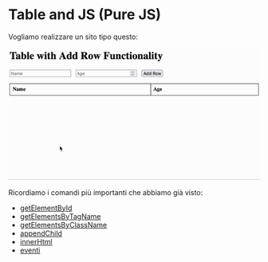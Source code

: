 # Table and JS (Pure JS)

Vogliamo realizzare un sito tipo questo:

![Selected](assets/table_add_row.gif)

Ricordiamo i comandi più importanti che abbiamo già visto:

* [getElementById](https://www.w3schools.com/jsref/met_document_getelementbyid.asp)
* [getElementsByTagName](https://www.w3schools.com/jsref/met_document_getelementsbytagname.asp)
* [getElementsByClassName](https://www.w3schools.com/jsref/met_document_getelementsbyclassname.asp)
* [appendChild](https://www.w3schools.com/jsref/met_node_appendchild.asp)
* [innerHtml](https://www.w3schools.com/jsref/prop_html_innerhtml.asp)
* [eventi](https://www.w3schools.com/js/js_htmldom_events.asp)